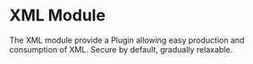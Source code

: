 # XML Module

The XML module provide a Plugin allowing easy production and consumption of XML.
Secure by default, gradually relaxable.
